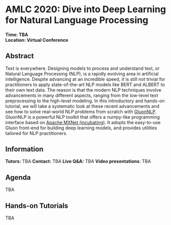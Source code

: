 # AMLC 2020: Dive into Deep Learning for Natural Language Processing

<h4>Time: TBA<br/>Location: Virtual Conference</h4>

Abstract
--------
Text is everywhere. Designing models to process and understand text, or 
Natural Language Processing (NLP), 
is a rapidly evolving area in artificial intelligence. Despite advancing at an incredible speed, 
it is still not trivial for practitioners to  apply state-of-the-art NLP models like BERT and ALBERT to 
their own text data. The reason is that the modern NLP techniques involve advancements in many different 
aspects, ranging from the low-level text preprocessing to the high-level modeling. 
In this introductory and hands-on tutorial, we will 
take a systematic look at these recent advancements and see how to solve real-world NLP problems from 
scratch with [GluonNLP](https://github.com/dmlc/gluon-nlp). GluonNLP is a powerful NLP toolkit that 
offers a numpy-like programming interface based on [Apache MXNet (incubating)](https://github.com/apache/incubator-mxnet). 
It adopts the easy-to-use Gluon front-end for building deep learning models, and provides utilities 
tailored for NLP practitioners.

Information
-----------
**Tutors:** TBA
**Contact:** TBA
**Live Q&A:** TBA
**Video presentations**: TBA

Agenda
------
TBA


Hands-on Tutorials
------------------
TBA
